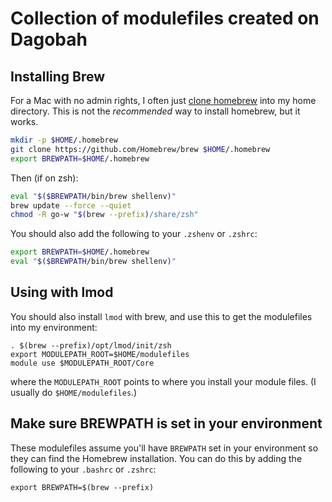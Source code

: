 # Collection of modulefiles created on Dagobah

## Installing Brew

For a Mac with no admin rights, I often just [clone homebrew](https://docs.brew.sh/Installation#untar-anywhere-unsupported) into my home directory. This is not
the *recommended* way to install homebrew, but it works.

```bash
mkdir -p $HOME/.homebrew
git clone https://github.com/Homebrew/brew $HOME/.homebrew
export BREWPATH=$HOME/.homebrew
```

Then (if on zsh):

```bash
eval "$($BREWPATH/bin/brew shellenv)"
brew update --force --quiet
chmod -R go-w "$(brew --prefix)/share/zsh"
```

You should also add the following to your `.zshenv` or `.zshrc`:

```bash
export BREWPATH=$HOME/.homebrew
eval "$($BREWPATH/bin/brew shellenv)"
```

## Using with lmod

You should also install `lmod` with brew, and use this to get the modulefiles into my environment:

```
. $(brew --prefix)/opt/lmod/init/zsh
export MODULEPATH_ROOT=$HOME/modulefiles
module use $MODULEPATH_ROOT/Core
```

where the `MODULEPATH_ROOT` points to where you install your module files. (I usually do `$HOME/modulefiles`.)

## Make sure BREWPATH is set in your environment

These modulefiles assume you'll have `BREWPATH` set in your environment so they
can find the Homebrew installation. You can do this by adding the following to
your `.bashrc` or `.zshrc`:

```
export BREWPATH=$(brew --prefix)
```
